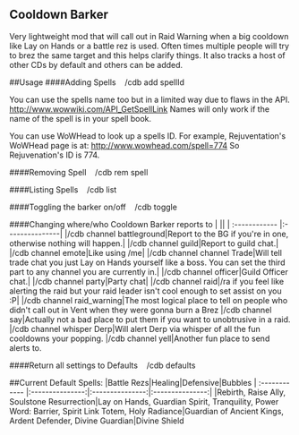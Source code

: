 ## Cooldown Barker
Very lightweight mod that will call out in Raid Warning when a big cooldown like Lay on Hands or a battle rez is used.
Often times multiple people will try to brez the same target and this helps clarify things. 
It also tracks a host of other CDs by default and others can be added.

##Usage
####Adding Spells
&nbsp;&nbsp;&nbsp;/cdb add spellId

You can use the spells name too but in a limited way due to flaws in the API. http://www.wowwiki.com/API_GetSpellLink
Names will only work if the name of the spell is in your spell book. 

You can use WoWHead to look up a spells ID. For example, Rejuventation's WoWHead page is at:
http://www.wowhead.com/spell=774
So Rejuvenation's ID is 774.

####Removing Spell
&nbsp;&nbsp;&nbsp;/cdb rem spell

####Listing Spells
&nbsp;&nbsp;&nbsp;/cdb list

####Toggling the barker on/off
&nbsp;&nbsp;&nbsp;/cdb toggle

####Changing where/who Cooldown Barker reports to
| ||
| :------------ |:---------------|
|/cdb channel battleground|Report to the BG if you're in one, otherwise nothing will happen.|
|/cdb channel guild|Report to guild chat.|
|/cdb channel emote|Like using /me|
|/cdb channel channel Trade|Will tell trade chat you just Lay on Hands yourself like a boss. You can set the third part to any channel you are currently in.|
|/cdb channel officer|Guild Officer chat.|
|/cdb channel party|Party chat|
|/cdb channel raid|/ra if you feel like alerting the raid but your raid leader isn't cool enough to set assist on you :P|
|/cdb channel raid_warning|The most logical place to tell on people who didn't call out in Vent when they were gonna burn a Brez
|/cdb channel say|Actually not a bad place to put them if you want to unobtrusive in a raid.
|/cdb channel whisper Derp|Will alert Derp via whisper of all the fun cooldowns your popping.
|/cdb channel yell|Another fun place to send alerts to.

####Return all settings to Defaults
&nbsp;&nbsp;&nbsp;/cdb defaults

##Current Default Spells:
|Battle Rezs|Healing|Defensive|Bubbles
| :------------ |:---------------:|:---------------:|:---------------:|
|Rebirth, Raise Ally, Soulstone Resurrection|Lay on Hands, Guardian Spirit, Tranquility, Power Word: Barrier, Spirit Link Totem, Holy Radiance|Guardian of Ancient Kings, Ardent Defender, Divine Guardian|Divine Shield